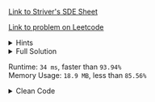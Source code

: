 [Link to Striver's SDE Sheet](https://takeuforward.org/interviews/strivers-sde-sheet-top-coding-interview-problems/)

[Link to problem on Leetcode](https://leetcode.com/problems/merge-intervals/)


<details><summary>Hints</summary>

* What can you incur from the current element's starting point and the previous element's ending point? Can you merge them? If yes, on what condition?

</details>


<details><summary>Full Solution</summary>

Optimal Solution: TC = `O(NlogN + N)`, SC = `O(1)`

* Sort the whole vector. <br>
* Take 2 variables, start and end denoting the new interval's start and ending point. <br>
* When in the current element, inspect if this interval can be merged with the current interval. This can be done only if the start point of the interval is less than the ending point of the new interval. 
* If the start is less, take the maximum of current end point and this interval's end point. <br>
* If the start is greater, create a new interval by initialising start and end to the current interval's points. <br>
* Continue and keep pushing intervals in the answer vector. <br>

</details>


Runtime: `34 ms`, faster than `93.94%`<br>
Memory Usage: `18.9 MB`, less than `85.56%`<br>


<details><summary>Clean Code</summary>

![](https://github.com/archishmanghos/code-images/blob/master/Leetcode/56.png)

</details>